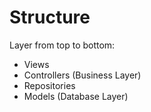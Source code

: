 # Structure


Layer from top to bottom:

- Views
- Controllers (Business Layer)
- Repositories
- Models (Database Layer)